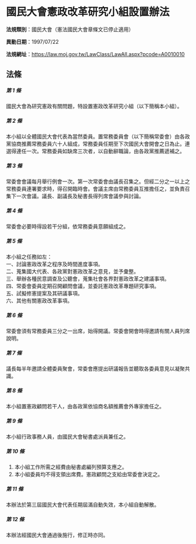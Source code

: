 # 國民大會憲政改革研究小組設置辦法

**法規類別**：國民大會（憲法國民大會章條文已停止適用）

**異動日期**：1997/07/22  

**法規網址**：https://law.moj.gov.tw/LawClass/LawAll.aspx?pcode=A0010010





## 法條
##### 第 1 條
國民大會為研究憲政有關問題，特設置憲政改革研究小組（以下簡稱本小組）。

##### 第 2 條
本小組以全體國民大會代表為當然委員。置常務委員會（以下簡稱常委會）由各政黨協商推薦常務委員六十人組成，常務委員任期至下次國民大會開會之日為止。連選得連任一次。常務委員如缺席三次者，以自動辭職論，由各政黨推薦遞補之。

##### 第 3 條
常委會會議每月舉行例會一次。第一次常委會由議長召集之。但經二分之一以上之常務委員連署要求時，得召開臨時會。會議主席由常務委員互推擔任之，並負責召集下一次會議。議長、副議長及秘書長得列席會議參與討論。

##### 第 4 條
常委會必要時得設若干分組，依常務委員意願組成之。

##### 第 5 條
本小組之任務如左：  
一、討論憲政改革之程序及時間進度事項。  
二、蒐集國大代表、各政黨對憲政改革之意見，並予彙整。  
三、舉辦各種民意調查及公聽會，蒐集社會各界對憲政改革之建議事項。  
四、常委會委員定期召開顧問會議，並委託憲政改革專題研究事項。  
五、試擬修憲提案及其研議事項。  
六、其他有關憲政改革事項。

##### 第 6 條
常委會須有常務委員三分之一出席，始得開議。常委會開會時得邀請有關人員列席說明。

##### 第 7 條
議長每半年邀請全體委員聚會，常委會應提出研議報告並聽取各委員意見以凝聚共識。

##### 第 8 條
本小組置憲政顧問若干人，由各政黨依協商名額推薦會外專家擔任之。

##### 第 9 條
本小組行政事務人員，由國民大會秘書處派員兼任之。

##### 第 10 條
1. 本小組工作所需之經費由秘書處編列預算支應之。
1. 本小組委員均不得支領出席費。憲政顧問之支給由常委會決定之。

##### 第 11 條
本辦法於第三屆國民大會代表任期屆滿自動失效，本小組自動解散。

##### 第 12 條
本辦法經國民大會通過後施行，修正時亦同。


